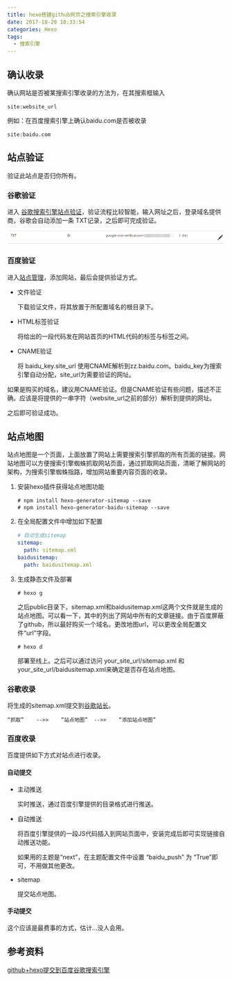 ```yaml
---
title: hexo搭建github网页之搜索引擎收录
date: 2017-10-20 18:33:54
categories: Hexo
tags:
  - 搜索引擎
---
```


## 确认收录

确认网站是否被某搜索引擎收录的方法为，在其搜索框输入

```shell
site:website_url
```

例如：在百度搜索引擎上确认baidu.com是否被收录

```
site:baidu.com
```

## 站点验证

验证此站点是否归你所有。

### 谷歌验证

进入 [谷歌搜索引擎站点验证](https://www.google.com/webmasters/tools/home?hl=zh-CN)，验证流程比较智能，输入网址之后，登录域名提供商，谷歌会自动添加一条 TXT记录，之后即可完成验证。

![谷歌TXT记录.png](/images/hexo搭建github/谷歌TXT记录.png)

### 百度验证

进入[站点管理](http://zhanzhang.baidu.com/site/index)，添加网站，最后会提供验证方式。

- 文件验证

  下载验证文件，将其放置于所配置域名的根目录下。

- HTML标签验证

  将给出的一段代码发在网站首页的HTML代码的<head>标签与</head>标签之间。

- CNAME验证

  将 baidu_key.site_url 使用CNAME解析到zz.baidu.com。baidu_key为搜索引擎自动分配，site_url为需要验证的网址。

如果是购买的域名，建议用CNAME验证。但是CNAME验证有些问题，描述不正确。应该是将提供的一串字符（website_url之前的部分）解析到提供的网址。

之后即可验证成功。

## 站点地图

站点地图是一个页面，上面放置了网站上需要搜索引擎抓取的所有页面的链接。网站地图可以方便搜索引擎蜘蛛抓取网站页面，通过抓取网站页面，清晰了解网站的架构，为搜索引擎蜘蛛指路，增加网站重要内容页面的收录。

1. 安装hexo插件获得站点地图功能

   ```shell
   # npm install hexo-generator-sitemap --save
   # npm install hexo-generator-baidu-sitemap --save
   ```

2. 在全局配置文件中增加如下配置

   ```yaml
   # 自动生成sitemap
   sitemap: 
     path: sitemap.xml
   baidusitemap: 
     path: baidusitemap.xml
   ```

3. 生成静态文件及部署

   ```shell
   # hexo g
   ```

   之后public目录下，sitemap.xml和baidusitemap.xml这两个文件就是生成的站点地图。可以看一下，其中的列出了网站中所有的文章链接。由于百度屏蔽了github，所以最好购买一个域名。更改地图url，可以更改全局配置文件“url”字段。

   ```shell
   # hexo d
   ```

   部署至线上。之后可以通过访问 your_site_url/sitemap.xml 和 your_site_url/baidusitemap.xml来确定是否存在站点地图。

### 谷歌收录

将生成的sitemap.xml提交到[谷歌站长](https://www.google.com/webmasters/tools)。

```
“抓取”	-->>	“站点地图”	-->>	“添加站点地图”
```

### 百度收录

百度提供如下方式对站点进行收录。

#### 自动提交

- 主动推送

  实时推送，通过百度引擎提供的目录格式进行推送。

- 自动推送

  将百度引擎提供的一段JS代码插入到网站页面中，安装完成后即可实现链接自动推送功能。

  如果用的主题是“next”，在主题配置文件中设置 “baidu_push” 为 “True”即可，不用做其他更改。

- sitemap

  提交站点地图。

#### 手动提交

这个应该是最费事的方式，估计…没人会用。

## 参考资料

[github+hexo提交到百度谷歌搜索引擎](http://www.jianshu.com/p/7e1166eb412a)